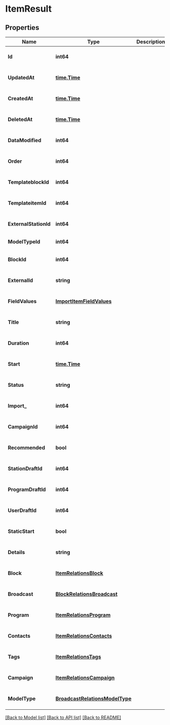 # ItemResult

## Properties
Name | Type | Description | Notes
------------ | ------------- | ------------- | -------------
**Id** | **int64** |  | [optional] [default to null]
**UpdatedAt** | [**time.Time**](time.Time.md) |  | [optional] [default to null]
**CreatedAt** | [**time.Time**](time.Time.md) |  | [optional] [default to null]
**DeletedAt** | [**time.Time**](time.Time.md) |  | [optional] [default to null]
**DataModified** | **int64** |  | [optional] [default to null]
**Order** | **int64** |  | [optional] [default to null]
**TemplateblockId** | **int64** |  | [optional] [default to null]
**TemplateitemId** | **int64** |  | [optional] [default to null]
**ExternalStationId** | **int64** |  | [optional] [default to null]
**ModelTypeId** | **int64** |  | [default to null]
**BlockId** | **int64** |  | [optional] [default to null]
**ExternalId** | **string** |  | [optional] [default to null]
**FieldValues** | [**ImportItemFieldValues**](ImportItem_field_values.md) |  | [optional] [default to null]
**Title** | **string** |  | [optional] [default to null]
**Duration** | **int64** |  | [optional] [default to null]
**Start** | [**time.Time**](time.Time.md) |  | [optional] [default to null]
**Status** | **string** |  | [optional] [default to null]
**Import_** | **int64** |  | [optional] [default to null]
**CampaignId** | **int64** |  | [optional] [default to null]
**Recommended** | **bool** |  | [optional] [default to null]
**StationDraftId** | **int64** |  | [optional] [default to null]
**ProgramDraftId** | **int64** |  | [optional] [default to null]
**UserDraftId** | **int64** |  | [optional] [default to null]
**StaticStart** | **bool** |  | [optional] [default to null]
**Details** | **string** |  | [optional] [default to null]
**Block** | [**ItemRelationsBlock**](ItemRelations_block.md) |  | [optional] [default to null]
**Broadcast** | [**BlockRelationsBroadcast**](BlockRelations_broadcast.md) |  | [optional] [default to null]
**Program** | [**ItemRelationsProgram**](ItemRelations_program.md) |  | [optional] [default to null]
**Contacts** | [**ItemRelationsContacts**](ItemRelations_contacts.md) |  | [optional] [default to null]
**Tags** | [**ItemRelationsTags**](ItemRelations_tags.md) |  | [optional] [default to null]
**Campaign** | [**ItemRelationsCampaign**](ItemRelations_campaign.md) |  | [optional] [default to null]
**ModelType** | [**BroadcastRelationsModelType**](BroadcastRelations_model_type.md) |  | [optional] [default to null]

[[Back to Model list]](../README.md#documentation-for-models) [[Back to API list]](../README.md#documentation-for-api-endpoints) [[Back to README]](../README.md)


